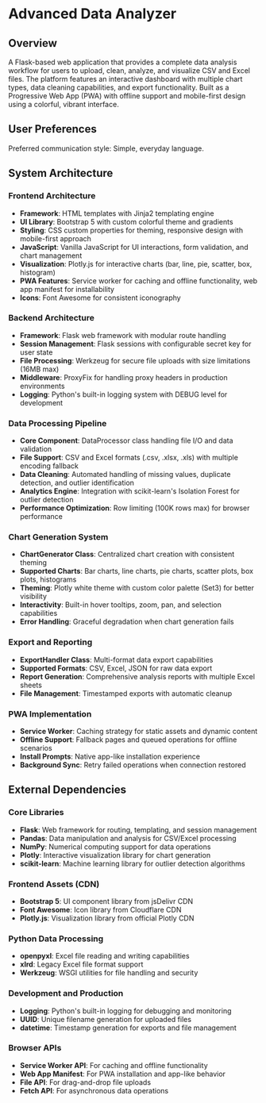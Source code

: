 # Advanced Data Analyzer

## Overview

A Flask-based web application that provides a complete data analysis workflow for users to upload, clean, analyze, and visualize CSV and Excel files. The platform features an interactive dashboard with multiple chart types, data cleaning capabilities, and export functionality. Built as a Progressive Web App (PWA) with offline support and mobile-first design using a colorful, vibrant interface.

## User Preferences

Preferred communication style: Simple, everyday language.

## System Architecture

### Frontend Architecture
- **Framework**: HTML templates with Jinja2 templating engine
- **UI Library**: Bootstrap 5 with custom colorful theme and gradients
- **Styling**: CSS custom properties for theming, responsive design with mobile-first approach
- **JavaScript**: Vanilla JavaScript for UI interactions, form validation, and chart management
- **Visualization**: Plotly.js for interactive charts (bar, line, pie, scatter, box, histogram)
- **PWA Features**: Service worker for caching and offline functionality, web app manifest for installability
- **Icons**: Font Awesome for consistent iconography

### Backend Architecture
- **Framework**: Flask web framework with modular route handling
- **Session Management**: Flask sessions with configurable secret key for user state
- **File Processing**: Werkzeug for secure file uploads with size limitations (16MB max)
- **Middleware**: ProxyFix for handling proxy headers in production environments
- **Logging**: Python's built-in logging system with DEBUG level for development

### Data Processing Pipeline
- **Core Component**: DataProcessor class handling file I/O and data validation
- **File Support**: CSV and Excel formats (.csv, .xlsx, .xls) with multiple encoding fallback
- **Data Cleaning**: Automated handling of missing values, duplicate detection, and outlier identification
- **Analytics Engine**: Integration with scikit-learn's Isolation Forest for outlier detection
- **Performance Optimization**: Row limiting (100K rows max) for browser performance

### Chart Generation System
- **ChartGenerator Class**: Centralized chart creation with consistent theming
- **Supported Charts**: Bar charts, line charts, pie charts, scatter plots, box plots, histograms
- **Theming**: Plotly white theme with custom color palette (Set3) for better visibility
- **Interactivity**: Built-in hover tooltips, zoom, pan, and selection capabilities
- **Error Handling**: Graceful degradation when chart generation fails

### Export and Reporting
- **ExportHandler Class**: Multi-format data export capabilities
- **Supported Formats**: CSV, Excel, JSON for raw data export
- **Report Generation**: Comprehensive analysis reports with multiple Excel sheets
- **File Management**: Timestamped exports with automatic cleanup

### PWA Implementation
- **Service Worker**: Caching strategy for static assets and dynamic content
- **Offline Support**: Fallback pages and queued operations for offline scenarios
- **Install Prompts**: Native app-like installation experience
- **Background Sync**: Retry failed operations when connection restored

## External Dependencies

### Core Libraries
- **Flask**: Web framework for routing, templating, and session management
- **Pandas**: Data manipulation and analysis for CSV/Excel processing
- **NumPy**: Numerical computing support for data operations
- **Plotly**: Interactive visualization library for chart generation
- **scikit-learn**: Machine learning library for outlier detection algorithms

### Frontend Assets (CDN)
- **Bootstrap 5**: UI component library from jsDelivr CDN
- **Font Awesome**: Icon library from Cloudflare CDN
- **Plotly.js**: Visualization library from official Plotly CDN

### Python Data Processing
- **openpyxl**: Excel file reading and writing capabilities
- **xlrd**: Legacy Excel file format support
- **Werkzeug**: WSGI utilities for file handling and security

### Development and Production
- **Logging**: Python's built-in logging for debugging and monitoring
- **UUID**: Unique filename generation for uploaded files
- **datetime**: Timestamp generation for exports and file management

### Browser APIs
- **Service Worker API**: For caching and offline functionality
- **Web App Manifest**: For PWA installation and app-like behavior
- **File API**: For drag-and-drop file uploads
- **Fetch API**: For asynchronous data operations